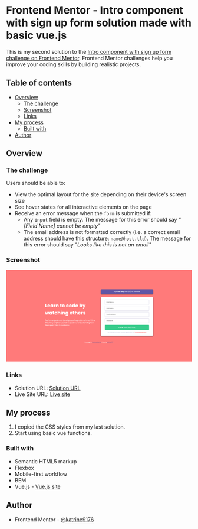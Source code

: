 # Frontend Mentor - Intro component with sign up form solution made with basic vue.js

This is my second solution to the [Intro component with sign up form challenge on Frontend Mentor](https://www.frontendmentor.io/challenges/intro-component-with-signup-form-5cf91bd49edda32581d28fd1). Frontend Mentor challenges help you improve your coding skills by building realistic projects. 

## Table of contents

- [Overview](#overview)
  - [The challenge](#the-challenge)
  - [Screenshot](#screenshot)
  - [Links](#links)
- [My process](#my-process)
  - [Built with](#built-with)
- [Author](#author)

## Overview

### The challenge

Users should be able to:

- View the optimal layout for the site depending on their device's screen size
- See hover states for all interactive elements on the page
- Receive an error message when the `form` is submitted if:
  - Any `input` field is empty. The message for this error should say *"[Field Name] cannot be empty"*
  - The email address is not formatted correctly (i.e. a correct email address should have this structure: `name@host.tld`). The message for this error should say *"Looks like this is not an email"*

### Screenshot

![Desktop view of the solution](./screenshots/Screenshot%202023-04-07%20at%2018-54-00%20Frontend%20Mentor%20Intro%20component%20with%20sign%20up%20form.png)

### Links

- Solution URL: [Solution URL](https://github.com/katrine9176/intro-component-with-Vue.js-Frontendmentor)
- Live Site URL: [Live site](https://katrine9176.github.io/intro-component-with-Vue.js-Frontendmentor/)

## My process

1. I copied the CSS styles from my last solution.
2. Start using basic vue functions.

### Built with

- Semantic HTML5 markup
- Flexbox
- Mobile-first workflow
- BEM
- Vue.js - [Vue.js site](https://vuejs.org/)

## Author

- Frontend Mentor - [@katrine9176](https://github.com/katrine9176)
